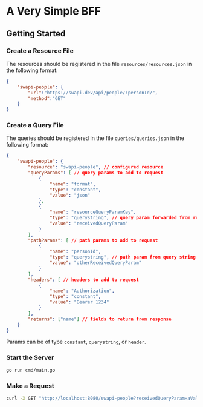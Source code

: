 # A Very Simple BFF

## Getting Started

### Create a Resource File

The resources should be registered in the file `resources/resources.json` in the following format:

```json
{
    "swapi-people": {
        "url":"https://swapi.dev/api/people/:personId/",
        "method":"GET"
    }
}
```

### Create a Query File

The queries should be registered in the file `queries/queries.json` in the following format:

```json
{
    "swapi-people": {
        "resource": "swapi-people", // configured resource
        "queryParams": [ // query params to add to request
            {
                "name": "format",
                "type": "constant",
                "value": "json"
            },
            {
                "name": "resourceQueryParamKey",
                "type": "querystring", // query param forwarded from request
                "value": "receivedQueryParam"
            }
        ],
        "pathParams": [ // path params to add to request
            {
                "name": "personId",
                "type": "querystring", // path param from query string
                "value": "otherReceivedQueryParam"
            }
        ],
        "headers": [ // headers to add to request
            {
                "name": "Authorization",
                "type": "constant",
                "value": "Bearer 1234"
            }
        ],
        "returns": ["name"] // fields to return from response
    }
}
```

Params can be of type `constant`, `querystring`, or `header`.

### Start the Server

```bash
go run cmd/main.go
```

### Make a Request

```bash
curl -X GET "http://localhost:8080/swapi-people?receivedQueryParam=aValue&otherReceivedQueryParam=1"
```

